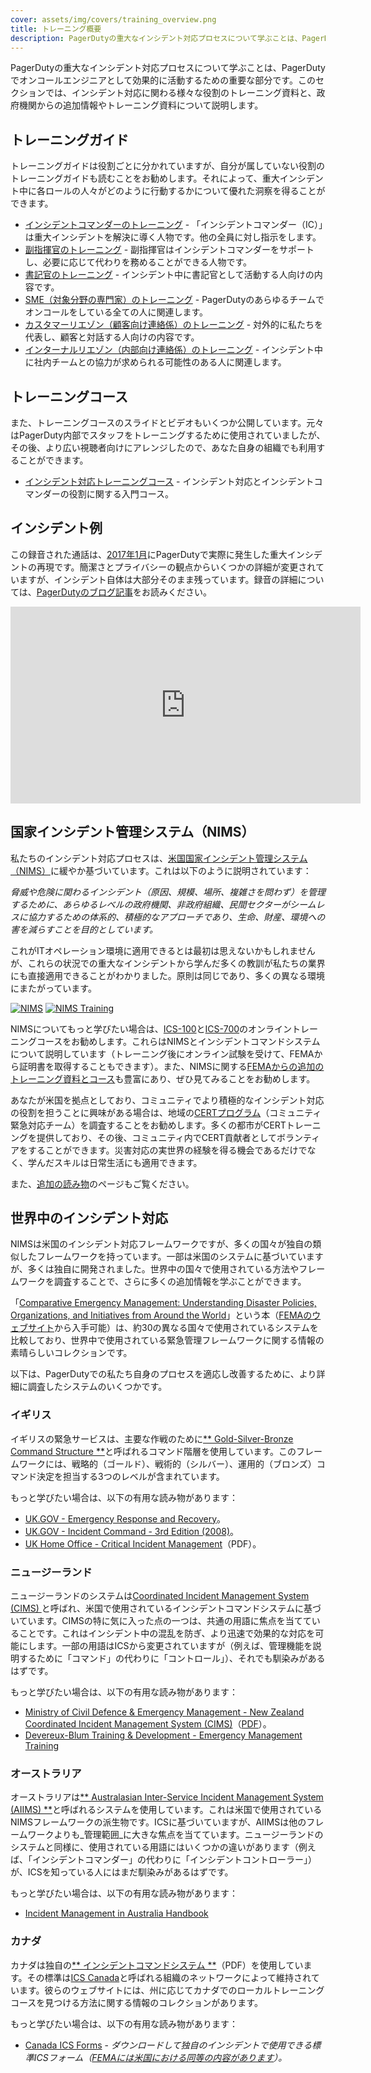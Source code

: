```yaml
---
cover: assets/img/covers/training_overview.png
title: トレーニング概要
description: PagerDutyの重大なインシデント対応プロセスについて学ぶことは、PagerDutyでオンコールエンジニアとして効果的に活動するための重要な部分です。このセクションでは、インシデント対応に関わる様々な役割のトレーニング資料と、政府機関からの追加情報やトレーニング資料について説明します。
---
```

PagerDutyの重大なインシデント対応プロセスについて学ぶことは、PagerDutyでオンコールエンジニアとして効果的に活動するための重要な部分です。このセクションでは、インシデント対応に関わる様々な役割のトレーニング資料と、政府機関からの追加情報やトレーニング資料について説明します。

## トレーニングガイド
トレーニングガイドは役割ごとに分かれていますが、自分が属していない役割のトレーニングガイドも読むことをお勧めします。それによって、重大インシデント中に各ロールの人々がどのように行動するかについて優れた洞察を得ることができます。

* [インシデントコマンダーのトレーニング](../training/incident_commander.md) - 「インシデントコマンダー（IC）」は重大インシデントを解決に導く人物です。他の全員に対し指示をします。
* [副指揮官のトレーニング](../training/deputy.md) - 副指揮官はインシデントコマンダーをサポートし、必要に応じて代わりを務めることができる人物です。
* [書記官のトレーニング](../training/scribe.md) - インシデント中に書記官として活動する人向けの内容です。
* [SME（対象分野の専門家）のトレーニング](../training/subject_matter_expert.md) - PagerDutyのあらゆるチームでオンコールをしている全ての人に関連します。
* [カスタマーリエゾン（顧客向け連絡係）のトレーニング](../training/customer_liaison.md) - 対外的に私たちを代表し、顧客と対話する人向けの内容です。
* [インターナルリエゾン（内部向け連絡係）のトレーニング](../training/internal_liaison.md) - インシデント中に社内チームとの協力が求められる可能性のある人に関連します。

## トレーニングコース
また、トレーニングコースのスライドとビデオもいくつか公開しています。元々はPagerDuty内部でスタッフをトレーニングするために使用されていましたが、その後、より広い視聴者向けにアレンジしたので、あなた自身の組織でも利用することができます。

* [インシデント対応トレーニングコース](../training/courses/incident_response.md) - インシデント対応とインシデントコマンダーの役割に関する入門コース。

## インシデント例
この録音された通話は、[2017年1月](https://status.pagerduty.com/incidents/510k1bnvwv6g)にPagerDutyで実際に発生した重大インシデントの再現です。簡潔さとプライバシーの観点からいくつかの詳細が変更されていますが、インシデント自体は大部分そのまま残っています。録音の詳細については、[PagerDutyのブログ記事](https://www.pagerduty.com/blog/incident-response-reenactment/)をお読みください。

<iframe width="560" height="315" src="https://www.youtube-nocookie.com/embed/yoY_pDxc0TA?rel=0" frameborder="0" allow="autoplay; encrypted-media" allowfullscreen></iframe>

## 国家インシデント管理システム（NIMS）
私たちのインシデント対応プロセスは、[米国国家インシデント管理システム（NIMS）](https://www.fema.gov/national-incident-management-system)に緩やか基づいています。これは以下のように説明されています：

  _脅威や危険に関わるインシデント（原因、規模、場所、複雑さを問わず）を管理するために、あらゆるレベルの政府機関、非政府組織、民間セクターがシームレスに協力するための体系的、積極的なアプローチであり、生命、財産、環境への害を減らすことを目的としています。_

これがITオペレーション環境に適用できるとは最初は思えないかもしれませんが、これらの状況での重大なインシデントから学んだ多くの教訓が私たちの業界にも直接適用できることがわかりました。原則は同じであり、多くの異なる環境にまたがっています。

[![NIMS](../assets/img/thumbnails/nims_core.png)](https://www.fema.gov/pdf/emergency/nims/NIMS_core.pdf) [![NIMS Training](../assets/img/thumbnails/nims_training.png)](https://www.fema.gov/pdf/emergency/nims/nims_training_program.pdf)

NIMSについてもっと学びたい場合は、[ICS-100](https://training.fema.gov/is/courseoverview.aspx?code=IS-100.b)と[ICS-700](https://training.fema.gov/is/courseoverview.aspx?code=IS-700.a)のオンライントレーニングコースをお勧めします。これらはNIMSとインシデントコマンドシステムについて説明しています（トレーニング後にオンライン試験を受けて、FEMAから証明書を取得することもできます）。また、NIMSに関する[FEMAからの追加のトレーニング資料とコース](https://training.fema.gov/nims/)も豊富にあり、ぜひ見てみることをお勧めします。

あなたが米国を拠点としており、コミュニティでより積極的なインシデント対応の役割を担うことに興味がある場合は、地域の[CERTプログラム](https://www.ready.gov/cert)（コミュニティ緊急対応チーム）を調査することをお勧めします。多くの都市がCERTトレーニングを提供しており、その後、コミュニティ内でCERT貢献者としてボランティアをすることができます。災害対応の実世界の経験を得る機会であるだけでなく、学んだスキルは日常生活にも適用できます。

また、[追加の読み物](../resources/reading.md)のページもご覧ください。

## 世界中のインシデント対応
NIMSは米国のインシデント対応フレームワークですが、多くの国々が独自の類似したフレームワークを持っています。一部は米国のシステムに基づいていますが、多くは独自に開発されました。世界中の国々で使用されている方法やフレームワークを調査することで、さらに多くの追加情報を学ぶことができます。

「[Comparative Emergency Management: Understanding Disaster Policies, Organizations, and Initiatives from Around the World](https://training.fema.gov/hiedu/aemrc/booksdownload/compemmgmtbookproject/)」という本（[FEMAのウェブサイト](https://training.fema.gov/hiedu/aemrc/)から入手可能）は、約30の異なる国々で使用されているシステムを比較しており、世界中で使用されている緊急管理フレームワークに関する情報の素晴らしいコレクションです。

以下は、PagerDutyでの私たち自身のプロセスを適応し改善するために、より詳細に調査したシステムのいくつかです。

### イギリス

イギリスの緊急サービスは、主要な作戦のために[** Gold-Silver-Bronze Command Structure **](https://en.wikipedia.org/wiki/Gold%E2%80%93silver%E2%80%93bronze_command_structure)と呼ばれるコマンド階層を使用しています。このフレームワークには、戦略的（ゴールド）、戦術的（シルバー）、運用的（ブロンズ）コマンド決定を担当する3つのレベルが含まれています。

もっと学びたい場合は、以下の有用な読み物があります：

* [UK.GOV - Emergency Response and Recovery](https://www.gov.uk/guidance/emergency-response-and-recovery)。
* [UK.GOV - Incident Command - 3rd Edition (2008)](https://www.gov.uk/government/publications/fire-and-rescue-manual-volume-1-incident-command)。
* [UK Home Office - Critical Incident Management](https://assets.publishing.service.gov.uk/government/uploads/system/uploads/attachment_data/file/735103/critical-incident-management-v12.0ext.pdf)（PDF）。


### ニュージーランド

ニュージーランドのシステムは[Coordinated Incident Management System (CIMS) ](https://en.wikipedia.org/wiki/Coordinated_Incident_Management_System)と呼ばれ、米国で使用されているインシデントコマンドシステムに基づいています。CIMSの特に気に入った点の一つは、共通の用語に焦点を当てていることです。これはインシデント中の混乱を防ぎ、より迅速で効果的な対応を可能にします。一部の用語はICSから変更されていますが（例えば、管理機能を説明するために「コマンド」の代わりに「コントロール」）、それでも馴染みがあるはずです。

もっと学びたい場合は、以下の有用な読み物があります：

* [Ministry of Civil Defence & Emergency Management - New Zealand Coordinated Incident Management System (CIMS)](https://www.civildefence.govt.nz/resources/coordinated-incident-management-system-cims-third-edition/)（[PDF](https://www.civildefence.govt.nz/assets/Uploads/CIMS-3rd-edition-FINAL-Aug-2019.pdf)）。
* [Devereux-Blum Training & Development - Emergency Management Training](https://www.emergencymanagement.co.nz/)

### オーストラリア

オーストラリアは[** Australasian Inter-Service Incident Management System (AIIMS) **](https://en.wikipedia.org/wiki/Australasian_Inter-Service_Incident_Management_System)と呼ばれるシステムを使用しています。これは米国で使用されているNIMSフレームワークの派生物です。ICSに基づいていますが、AIIMSは他のフレームワークよりも_管理範囲_に大きな焦点を当てています。ニュージーランドのシステムと同様に、使用されている用語にはいくつかの違いがあります（例えば、「インシデントコマンダー」の代わりに「インシデントコントローラー」）が、ICSを知っている人にはまだ馴染みがあるはずです。

もっと学びたい場合は、以下の有用な読み物があります：

* [Incident Management in Australia Handbook](https://knowledge.aidr.org.au/resources/handbook-14-incident-management-in-australia/)

### カナダ

カナダは独自の[** インシデントコマンドシステム **](https://www.icscanada.ca/images/upload/ICS%20OPS%20Description2012.pdf)（PDF）を使用しています。その標準は[ICS Canada](https://www.icscanada.ca/en/home.html)と呼ばれる組織のネットワークによって維持されています。彼らのウェブサイトには、州に応じてカナダでのローカルトレーニングコースを見つける方法に関する情報のコレクションがあります。

もっと学びたい場合は、以下の有用な読み物があります：

* [Canada ICS Forms](https://www.icscanada.ca/en/Forms.html) - _ダウンロードして独自のインシデントで使用できる標準ICSフォーム（[FEMAには米国における同等の内容があります](https://training.fema.gov/icsresource/icsforms.aspx)）。_
